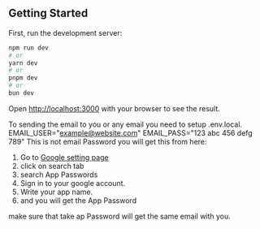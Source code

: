 ## Getting Started

First, run the development server:

```bash
npm run dev
# or
yarn dev
# or
pnpm dev
# or
bun dev
```

Open [http://localhost:3000](http://localhost:3000) with your browser to see the result.

To sending the email to you or any email you need to setup .env.local.
EMAIL_USER="example@website.com"
EMAIL_PASS="123 abc 456 defg 789"
This is not email Password you will get this from here:
1. Go to [Google setting page](https://myaccount.google.com/)
2. click on search tab
3. search App Passwords
4. Sign in to your google account.
5. Write your app name.
6. and you will get the App Password

make sure that take ap Password will get the same email with you.